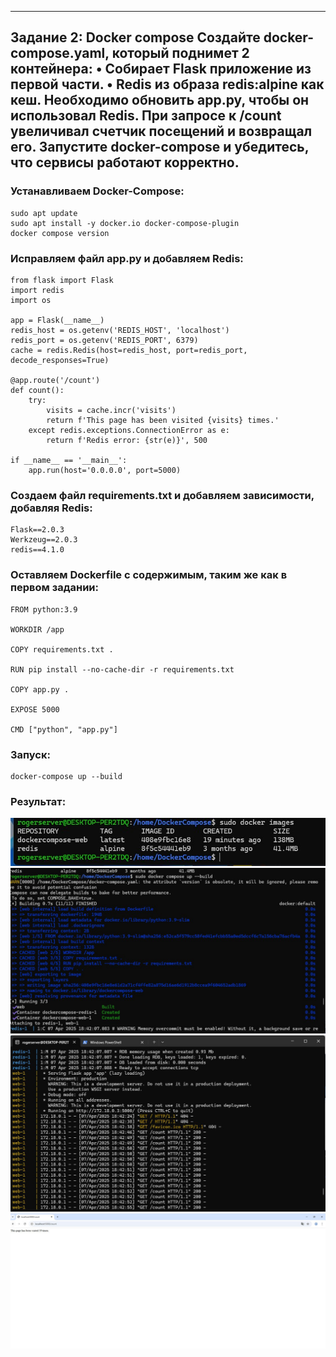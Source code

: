 ------------------------------------------------------------------------------------------------------------------------------------------
Задание 2: Docker compose
Создайте docker-compose.yaml, который поднимет 2 контейнера:
• Собирает Flask приложение из первой части.
• Redis из образа redis:alpine как кеш.
Необходимо обновить app.py, чтобы он использовал Redis.
При запросе к /count увеличивал счетчик посещений и возвращал его.
Запустите docker-compose и убедитесь, что сервисы работают корректно.
------------------------------------------------------------------------------------------------------------------------------------------
### Устанавливаем Docker-Compose:
```
sudo apt update
sudo apt install -y docker.io docker-compose-plugin
docker compose version
```

### Исправляем файл app.py и добавляем Redis:
```
from flask import Flask
import redis
import os

app = Flask(__name__)
redis_host = os.getenv('REDIS_HOST', 'localhost')
redis_port = os.getenv('REDIS_PORT', 6379)
cache = redis.Redis(host=redis_host, port=redis_port, decode_responses=True)

@app.route('/count')
def count():
    try:
        visits = cache.incr('visits')
        return f'This page has been visited {visits} times.'
    except redis.exceptions.ConnectionError as e:
        return f'Redis error: {str(e)}', 500

if __name__ == '__main__':
    app.run(host='0.0.0.0', port=5000)
```

### Создаем файл requirements.txt и добавляем зависимости, добавляя Redis:
```
Flask==2.0.3
Werkzeug==2.0.3
redis==4.1.0
```

### Оставляем Dockerfile с содержимым, таким же как в первом задании:
```
FROM python:3.9

WORKDIR /app

COPY requirements.txt .

RUN pip install --no-cache-dir -r requirements.txt

COPY app.py .

EXPOSE 5000

CMD ["python", "app.py"]
```

### Запуск:
```
docker-compose up --build
```

### Результат:
![Result](https://github.com/railsroger/DevTest/blob/main/DockerCompose/images/images.jpg)
![Result](https://github.com/railsroger/DevTest/blob/main/DockerCompose/images/build.jpg)
![Result](https://github.com/railsroger/DevTest/blob/main/DockerCompose/images/start.jpg)
![Result](https://github.com/railsroger/DevTest/blob/main/DockerCompose/images/result.jpg)
